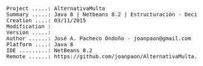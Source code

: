 <pre>

Project .....: AlternativaMulta
Summary .....: Java 8 | Netbeans 8.2 | Estructuración - Decisión #01
Creation ....: 03/11/2015
Modification : 
Version .....: 
Author ......: José A. Pacheco Ondoño - joanpaon@gmail.com
Platform ....: Java 8
IDE .........: NetBeans 8.2
Remote ......: https://github.com/joanpaon/AlternativaMulta.git

</pre>
